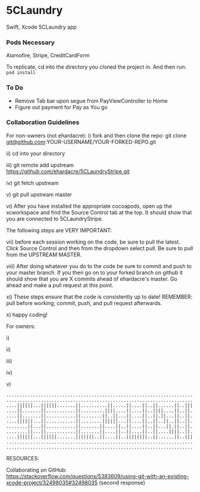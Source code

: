 # 5CLaundry
Swift, Xcode 5CLaundry app


### Pods Necessary
Alamofire, 
Stripe, 
CreditCardForm

To replicate, cd into the directory you cloned the project in. And then run: ```pod install```

### To Do
* Remove Tab bar upon segue from PayViewController to Home
* Figure out payment for Pay as You go



### Collaboration Guidelines

For non-owners (not ehardacre):
i) fork and then clone the repo: git clone git@github.com:YOUR-USERNAME/YOUR-FORKED-REPO.git

ii) cd into your directory

iii) git remote add upstream https://github.com/ehardacre/5CLaundryStripe.git

iv) git fetch upstream

v) git pull upstream master

vi) After you have installed the appropriate cocoapods, open up the xcworkspace and find the Source Control tab at the top. It should show that you are connected to 5CLaundryStripe. 

The following steps are VERY IMPORTANT:

vii) before each session working on the code, be sure to pull the latest. Click Source Control and then from the dropdown select pull. Be sure to pull from the UPSTREAM MASTER.

viii) After doing whatever you do to the code be sure to commit and push to your master branch. If you then go on to your forked branch on github it should show that you are X commits ahead of ehardacre's master. Go ahead and make a pull request at this point. 

xi) These steps ensure that the code is consistently up to date! REMEMBER: pull before working; commit, push, and pull request afterwards. 

x) happy coding!



For owners:

i)

ii)

iii)

iv)

v)

```
....................................................................................................
....................................................................................................
....||||||...||||||.......||..........||.....||....||..||......||..|||||.....||||||...||......||....
....||.......||...........||.........||||....||....||..||||....||..||...||...||...||...||....||.....
....||.......||...........||........||..||...||....||..||.||...||..||....||..||...||....||..||......
....||||||...||...........||........||||||...||....||..||..||..||..||....||..||||||.......||........
........||...||...........||.......||....||..||....||..||...||.||..||....||..||||.........||........
........||...||...........||.......||....||..||....||..||....||||..||...||...||.||........||........
....||||||...||||||.......|||||||..||....||..||||||||..||......||..|||||.....||..|||......||........
....................................................................................................
....................................................................................................
```




RESOURCES:

Collaborating on GitHub:
https://stackoverflow.com/questions/5383609/using-git-with-an-existing-xcode-project/32498035#32498035
(second response)





